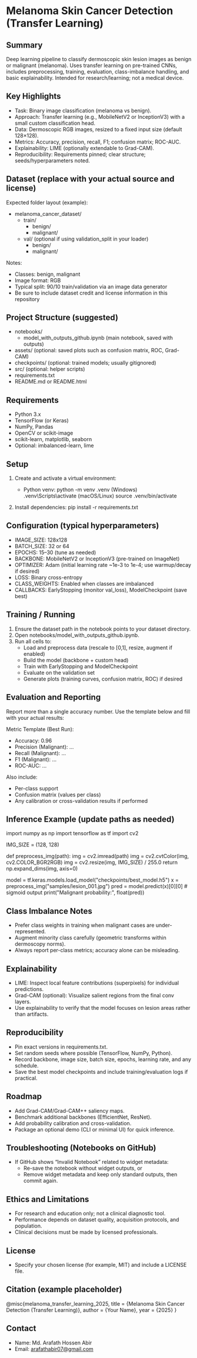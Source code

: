 Melanoma Skin Cancer Detection (Transfer Learning)
=================================================

Summary
-------
Deep learning pipeline to classify dermoscopic skin lesion images as benign or malignant (melanoma). Uses transfer learning on pre-trained CNNs, includes preprocessing, training, evaluation, class-imbalance handling, and basic explainability. Intended for research/learning; not a medical device.

Key Highlights
--------------
- Task: Binary image classification (melanoma vs benign).
- Approach: Transfer learning (e.g., MobileNetV2 or InceptionV3) with a small custom classification head.
- Data: Dermoscopic RGB images, resized to a fixed input size (default 128×128).
- Metrics: Accuracy, precision, recall, F1; confusion matrix; ROC-AUC.
- Explainability: LIME (optionally extendable to Grad-CAM).
- Reproducibility: Requirements pinned; clear structure; seeds/hyperparameters noted.

Dataset (replace with your actual source and license)
----------------------------------------------------
Expected folder layout (example):
- melanoma_cancer_dataset/
  - train/
    - benign/
    - malignant/
  - val/           (optional if using validation_split in your loader)
    - benign/
    - malignant/

Notes:
- Classes: benign, malignant
- Image format: RGB
- Typical split: 90/10 train/validation via an image data generator
- Be sure to include dataset credit and license information in this repository

Project Structure (suggested)
-----------------------------
- notebooks/
  - model_with_outputs_github.ipynb     (main notebook, saved with outputs)
- assets/                                (optional: saved plots such as confusion matrix, ROC, Grad-CAM)
- checkpoints/                           (optional: trained models; usually gitignored)
- src/                                   (optional: helper scripts)
- requirements.txt
- README.md or README.html

Requirements
------------
- Python 3.x
- TensorFlow (or Keras)
- NumPy, Pandas
- OpenCV or scikit-image
- scikit-learn, matplotlib, seaborn
- Optional: imbalanced-learn, lime

Setup
-----
1) Create and activate a virtual environment:
   - Python venv:
     python -m venv .venv
     (Windows) .venv\Scripts\activate
     (macOS/Linux) source .venv/bin/activate

2) Install dependencies:
   pip install -r requirements.txt

Configuration (typical hyperparameters)
---------------------------------------
- IMAGE_SIZE: 128x128
- BATCH_SIZE: 32 or 64
- EPOCHS: 15–30 (tune as needed)
- BACKBONE: MobileNetV2 or InceptionV3 (pre-trained on ImageNet)
- OPTIMIZER: Adam (initial learning rate ~1e-3 to 1e-4; use warmup/decay if desired)
- LOSS: Binary cross-entropy
- CLASS_WEIGHTS: Enabled when classes are imbalanced
- CALLBACKS: EarlyStopping (monitor val_loss), ModelCheckpoint (save best)

Training / Running
------------------
1) Ensure the dataset path in the notebook points to your dataset directory.
2) Open notebooks/model_with_outputs_github.ipynb.
3) Run all cells to:
   - Load and preprocess data (rescale to [0,1], resize, augment if enabled)
   - Build the model (backbone + custom head)
   - Train with EarlyStopping and ModelCheckpoint
   - Evaluate on the validation set
   - Generate plots (training curves, confusion matrix, ROC) if desired

Evaluation and Reporting
------------------------
Report more than a single accuracy number. Use the template below and fill with your actual results:

Metric Template (Best Run):
- Accuracy: 0.96
- Precision (Malignant): ...
- Recall (Malignant): ...
- F1 (Malignant): ...
- ROC-AUC: ...

Also include:
- Per-class support
- Confusion matrix (values per class)
- Any calibration or cross-validation results if performed

Inference Example (update paths as needed)
------------------------------------------
import numpy as np
import tensorflow as tf
import cv2

IMG_SIZE = (128, 128)

def preprocess_img(path):
    img = cv2.imread(path)
    img = cv2.cvtColor(img, cv2.COLOR_BGR2RGB)
    img = cv2.resize(img, IMG_SIZE) / 255.0
    return np.expand_dims(img, axis=0)

model = tf.keras.models.load_model("checkpoints/best_model.h5")
x = preprocess_img("samples/lesion_001.jpg")
pred = model.predict(x)[0][0]  # sigmoid output
print("Malignant probability:", float(pred))

Class Imbalance Notes
---------------------
- Prefer class weights in training when malignant cases are under-represented.
- Augment minority class carefully (geometric transforms within dermoscopy norms).
- Always report per-class metrics; accuracy alone can be misleading.

Explainability
--------------
- LIME: Inspect local feature contributions (superpixels) for individual predictions.
- Grad-CAM (optional): Visualize salient regions from the final conv layers.
- Use explainability to verify that the model focuses on lesion areas rather than artifacts.

Reproducibility
---------------
- Pin exact versions in requirements.txt.
- Set random seeds where possible (TensorFlow, NumPy, Python).
- Record backbone, image size, batch size, epochs, learning rate, and any schedule.
- Save the best model checkpoints and include training/evaluation logs if practical.

Roadmap
-------
- Add Grad-CAM/Grad-CAM++ saliency maps.
- Benchmark additional backbones (EfficientNet, ResNet).
- Add probability calibration and cross-validation.
- Package an optional demo (CLI or minimal UI) for quick inference.

Troubleshooting (Notebooks on GitHub)
-------------------------------------
- If GitHub shows “Invalid Notebook” related to widget metadata:
  - Re-save the notebook without widget outputs, or
  - Remove widget metadata and keep only standard outputs, then commit again.

Ethics and Limitations
----------------------
- For research and education only; not a clinical diagnostic tool.
- Performance depends on dataset quality, acquisition protocols, and population.
- Clinical decisions must be made by licensed professionals.

License
-------
- Specify your chosen license (for example, MIT) and include a LICENSE file.

Citation (example placeholder)
------------------------------
@misc{melanoma_transfer_learning_2025,
  title  = {Melanoma Skin Cancer Detection (Transfer Learning)},
  author = {Your Name},
  year   = {2025}
}

Contact
-------
- Name: Md. Arafath Hossen Abir
- Email: arafathabir07@gmail.com
